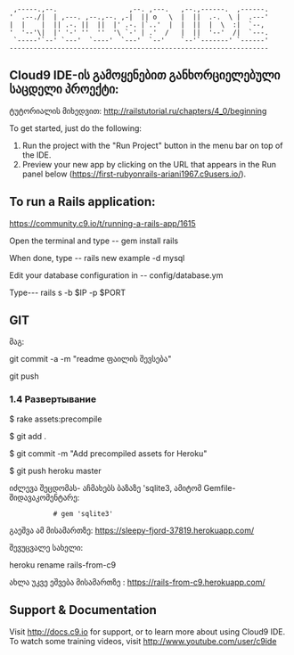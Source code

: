 
     ,-----.,--.                  ,--. ,---.   ,--.,------.  ,------.
    '  .--./|  | ,---. ,--.,--. ,-|  || o   \  |  ||  .-.  \ |  .---'
    |  |    |  || .-. ||  ||  |' .-. |`..'  |  |  ||  |  \  :|  `--, 
    '  '--'\|  |' '-' ''  ''  '\ `-' | .'  /   |  ||  '--'  /|  `---.
     `-----'`--' `---'  `----'  `---'  `--'    `--'`-------' `------'
    ----------------------------------------------------------------- 


## Cloud9 IDE-ის გამოყენებით განხორციელებული საცდელი პროექტი:

ტუტორიალის მიხედვით:
http://railstutorial.ru/chapters/4_0/beginning

To get started, just do the following:

1. Run the project with the "Run Project" button in the menu bar on top of the IDE.
2. Preview your new app by clicking on the URL that appears in the Run panel below (https://first-rubyonrails-ariani1967.c9users.io/).


## To run a Rails application:

https://community.c9.io/t/running-a-rails-app/1615

Open the terminal and type -- gem install rails

When done, type -- rails new example -d mysql

Edit your database configuration in -- config/database.ym

Type--- rails s -b $IP -p $PORT

## GIT

მაგ:

git commit -a -m "readme ფაილის შევსება"

git push

### 1.4 Развертывание


$ rake assets:precompile

$ git add .

$ git commit -m "Add precompiled assets for Heroku"

$ git push heroku master


იძლევა შეცდომას- აჩმახებს ბაზაზე 'sqlite3, ამიტომ Gemfile-შიდავაკომენტარე:

               # gem 'sqlite3'
              
გაეშვა ამ მისამართზე:   https://sleepy-fjord-37819.herokuapp.com/ 

შევუცვალე სახელი:

heroku rename rails-from-c9 

ახლა უკვე ეშვება მისამართზე : https://rails-from-c9.herokuapp.com/
               











## Support & Documentation

Visit http://docs.c9.io for support, or to learn more about using Cloud9 IDE. 
To watch some training videos, visit http://www.youtube.com/user/c9ide
